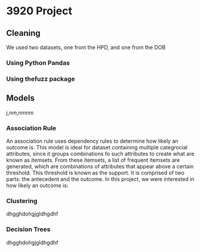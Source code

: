 # 3920 Project 


## Cleaning
We used two datasets, one from the HPD, and one from the DOB

### Using Python Pandas
### Using thefuzz package

## Models
j,nm,nmnm
### Association Rule
An association rule uses dependency rules to determine how likely an outcome is. This model is ideal for dataset containing multiple categrocial attributes, since it groups combinations fo such attributes to create what are known as itemsets. From these itemsets, a list of frequent itemsets are generated, which are combinations of attributes that appear above a certain threshold. This threshold is known as the support. 
It is comprised of two parts: the antecedent and the outcome.  In this project, we were interested in how likely an outcome is: 

### Clustering
dhgghdohgjgldhgdhf
### Decision Trees
dhgghdohgjgldhgdhf
